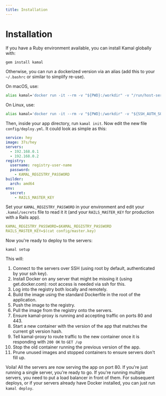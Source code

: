 ```yaml
---
title: Installation
---
```


# Installation

If you have a Ruby environment available, you can install Kamal globally with:

```sh
gem install kamal
```

Otherwise, you can run a dockerized version via an alias (add this to your `~/.bashrc` or similar to simplify re-use).

On macOS, use:

```sh
alias kamal='docker run -it --rm -v "${PWD}:/workdir" -v "/run/host-services/ssh-auth.sock:/run/host-services/ssh-auth.sock" -e SSH_AUTH_SOCK="/run/host-services/ssh-auth.sock" -v /var/run/docker.sock:/var/run/docker.sock ghcr.io/basecamp/kamal:latest'
```

On Linux, use:

```sh
alias kamal='docker run -it --rm -v "${PWD}:/workdir" -v "${SSH_AUTH_SOCK}:/ssh-agent" -v /var/run/docker.sock:/var/run/docker.sock -e "SSH_AUTH_SOCK=/ssh-agent" ghcr.io/basecamp/kamal:latest'
```

Then, inside your app directory, run `kamal init`. Now edit the new file `config/deploy.yml`. It could look as simple as this:

```yaml
service: hey
image: 37s/hey
servers:
  - 192.168.0.1
  - 192.168.0.2
registry:
  username: registry-user-name
  password:
    - KAMAL_REGISTRY_PASSWORD
builder:
  arch: amd64
env:
  secret:
    - RAILS_MASTER_KEY
```

Set your `KAMAL_REGISTRY_PASSWORD` in your environment and edit your `.kamal/secrets` file to read it it (and your `RAILS_MASTER_KEY` for production with a Rails app).

```yaml
KAMAL_REGISTRY_PASSWORD=$KAMAL_REGISTRY_PASSWORD
RAILS_MASTER_KEY=$(cat config/master.key)
```

Now you're ready to deploy to the servers:

```
kamal setup
```

This will:

1. Connect to the servers over SSH (using root by default, authenticated by your ssh key).
2. Install Docker on any server that might be missing it (using get.docker.com): root access is needed via ssh for this.
3. Log into the registry both locally and remotely.
4. Build the image using the standard Dockerfile in the root of the application.
5. Push the image to the registry.
6. Pull the image from the registry onto the servers.
7. Ensure kamal-proxy is running and accepting traffic on ports 80 and 443.
8. Start a new container with the version of the app that matches the current git version hash.
9. Tell kamal-proxy to route traffic to the new container once it is responding with `200 OK` to `GET /up`
10. Stop the old container running the previous version of the app.
11. Prune unused images and stopped containers to ensure servers don't fill up.

Voila! All the servers are now serving the app on port 80. If you're just running a single server, you're ready to go. If you're running multiple servers, you need to put a load balancer in front of them. For subsequent deploys, or if your servers already have Docker installed, you can just run `kamal deploy`.
